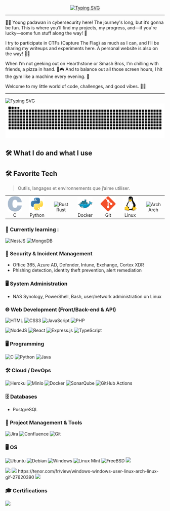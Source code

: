 <p align="center">
  <a href="https://git.io/typing-svg">
    <img src="https://readme-typing-svg.herokuapp.com?font=Manufacturing+Consent&size=40&pause=1000&color=14FF19&center=true&vCenter=true&width=700&height=100&duration=5000&multiline=false&lines=...you+found+this+place;curiosity+or+mistake%3F;either+way...+you%27re+here.;hello%2C+I+am+Louis+%F0%9F%A7%91%E2%80%8D%F0%9F%92%BB;cybersecurity+padawan+%E2%80%94+still+learning;CTFs.+root-me.+chaos.+always+chaos.;Smash+Bros%2C+code+%26+%F0%9F%8D%95+%E2%80%94+the+holy+trinity;I+train+at+night+like+a+machine+%F0%9F%92%AA;one+day...+this+will+be+legendary." alt="Typing SVG" />
  </a>
</p>

-----------------------------------------------------------------------

👨‍💻 Young padawan in cybersecurity here! The journey's long, but it’s gonna be fun.
This is where you’ll find my projects, my progress, and—if you're lucky—some fun stuff along the way! 🎉

I try to participate in CTFs (Capture The Flag) as much as I can, and I’ll be sharing my writeups and experiments here. A personal website is also on the way! 🚧🌐

When I’m not geeking out on Hearthstone or Smash Bros, I’m chilling with friends, a pizza in hand. 🍕🎮 And to balance out all those screen hours, I hit the gym like a machine every evening. 💪

Welcome to my little world of code, challenges, and good vibes. 🔐✨

-----------------------------------------------------------------------



<a href="https://git.io/typing-svg">
  <img align="left" src="https://readme-typing-svg.herokuapp.com?font=Manufacturing+Consent&size=40&pause=1000&color=14FF19&center=false&vCenter=false&width=600&lines=Snake.exe+is+running...+consuming+commits" alt="Typing SVG" />
</a>

<picture>
  <source media="(prefers-color-scheme: dark)" srcset="https://raw.githubusercontent.com/MrWolfeez/MrWolfeez/output/github-snake-dark.svg" />
  <source media="(prefers-color-scheme: light)" srcset="https://raw.githubusercontent.com/MrWolfeez/MrWolfeez/output/github-snake.svg" />
  <img alt="GitHub contribution snake" src="https://raw.githubusercontent.com/MrWolfeez/MrWolfeez/output/github-snake.svg" />
</picture>


## 🛠 What I do and what I use

## 🛠️ Favorite Tech

> Outils, langages et environnements que j’aime utiliser.

<table>
  <tr>
    <td align="center" width="96">
      <img src="https://raw.githubusercontent.com/devicons/devicon/master/icons/c/c-original.svg" width="48" height="48" alt="C" />
      <br>C
    </td>
    <td align="center" width="96">
      <img src="https://raw.githubusercontent.com/devicons/devicon/master/icons/python/python-original.svg" width="48" height="48" alt="Python" />
      <br>Python
    </td>
    <td align="center" width="96">
      <img src="https://cdn.jsdelivr.net/gh/devicons/devicon@latest/icons/rust/rust-original.svg" width="48" height="48" alt="Rust" />
      <br>Rust
    </td>
    <td align="center" width="96">
      <img src="https://raw.githubusercontent.com/devicons/devicon/master/icons/docker/docker-original.svg" width="48" height="48" alt="Docker" />
      <br>Docker
    </td>
    <td align="center" width="96">
      <img src="https://raw.githubusercontent.com/devicons/devicon/master/icons/git/git-original.svg" width="48" height="48" alt="Git" />
      <br>Git
    </td>
    <td align="center" width="96">
      <img src="https://raw.githubusercontent.com/devicons/devicon/master/icons/linux/linux-original.svg" width="48" height="48" alt="Linux" />
      <br>Linux
    </td>
    <td align="center" width="96">
      <img src="https://cdn.jsdelivr.net/gh/devicons/devicon@latest/icons/archlinux/archlinux-original.svg" width="48" height="48" alt="Arch" />
      <br>Arch
    </td>
  </tr>
</table>


### 📖 Currently learning :

![NestJS](https://img.shields.io/badge/nestjs-%23E0234E.svg?style=for-the-badge&logo=nestjs&logoColor=white)
![MongoDB](https://img.shields.io/badge/MongoDB-%234ea94b.svg?style=for-the-badge&logo=mongodb&logoColor=white)

### 🔐 Security & Incident Management
- Office 365, Azure AD, Defender, Intune, Exchange, Cortex XDR
- Phishing detection, identity theft prevention, alert remediation

### 🖥️ System Administration
- NAS Synology, PowerShell, Bash, user/network administration on Linux

### 🌐 Web Development (Front/Back-end & API)

![HTML](https://img.shields.io/badge/HTML-239120?style=for-the-badge&logo=html5&logoColor=white)
![CSS3](https://img.shields.io/badge/css3-%231572B6.svg?style=for-the-badge&logo=css3&logoColor=white)
![JavaScript](https://img.shields.io/badge/JavaScript-F7DF1E?style=for-the-badge&logo=javascript&logoColor=black)
![PHP](https://img.shields.io/badge/PHP-777BB4?style=for-the-badge&logo=php&logoColor=white)

![NodeJS](https://img.shields.io/badge/Node.js-43853D?style=for-the-badge&logo=node.js&logoColor=white)
![React](https://img.shields.io/badge/React-20232A?style=for-the-badge&logo=react&logoColor=61DAFB)
![Express.js](https://img.shields.io/badge/express.js-%23404d59.svg?style=for-the-badge&logo=express&logoColor=%2361DAFB)
![TypeScript](https://img.shields.io/badge/typescript-%23007ACC.svg?style=for-the-badge&logo=typescript&logoColor=white)

### 🖥️ Programming

![C](https://img.shields.io/badge/C-00599C?style=for-the-badge&logo=c&logoColor=white)
![Python](https://img.shields.io/badge/Python-3776AB?style=for-the-badge&logo=python&logoColor=white)
![Java](https://img.shields.io/badge/Java-ED8B00?style=for-the-badge&logo=openjdk&logoColor=white)

### 🛠️ Cloud / DevOps

![Heroku](https://img.shields.io/badge/Heroku-430098?style=for-the-badge&logo=heroku&logoColor=white)
![MinIo](https://img.shields.io/badge/MinIo%20S3-8A2BE2?style=for-the-badge)
![Docker](https://img.shields.io/badge/docker-%230db7ed.svg?style=for-the-badge&logo=docker&logoColor=white)
![SonarQube](https://img.shields.io/badge/SonarQube-black?style=for-the-badge&logo=sonarqube&logoColor=4E9BCD)
![GitHub Actions](https://img.shields.io/badge/GitHub_Actions-2088FF?style=for-the-badge&logo=github-actions&logoColor=white)

### 🗄️ Databases
- PostgreSQL

### 📂 Project Management & Tools

![Jira](https://img.shields.io/badge/Jira-0052CC?style=for-the-badge&logo=jira&logoColor=white)
![Confluence](https://img.shields.io/badge/Confluence-172B4D?style=for-the-badge&logo=confluence&logoColor=white)
![Git](https://img.shields.io/badge/Git-F05032?style=for-the-badge&logo=git&logoColor=white)




### 🖥️ OS

![Ubuntu](https://img.shields.io/badge/Ubuntu-E95420?style=for-the-badge&logo=ubuntu&logoColor=white)
![Debian](https://img.shields.io/badge/Debian-A81D33?style=for-the-badge&logo=debian&logoColor=white)
![Windows](https://img.shields.io/badge/Windows-0078D6?style=for-the-badge&logo=windows&logoColor=white)
![Linux Mint](https://img.shields.io/badge/Linux%20Mint-87CF3E?style=for-the-badge&logo=Linux%20Mint&logoColor=white)
![FreeBSD](https://img.shields.io/badge/-FreeBSD-%23870000?style=for-the-badge&logo=freebsd&logoColor=white)
<img src="https://media3.giphy.com/media/v1.Y2lkPTc5MGI3NjExZHF2MHNuajY2YXU2bmx0cHVhdG14NHozZGV3OXNoNjRoM3M0ZHc5dCZlcD12MV9pbnRlcm5hbF9naWZfYnlfaWQmY3Q9Zw/nZ9OnDVJoEaLPlVRc1/giphy.gif" width="200" />

<img src="https://tenor.com/fr/view/windows-windows-user-linux-arch-linux-gif-27620390" />
<img src="https://tenor.com/fr/view/windows-windows-user-linux-arch-linux-gif-27620390" />
https://tenor.com/fr/view/windows-windows-user-linux-arch-linux-gif-27620390
<img src="https://media2.giphy.com/media/v1.Y2lkPTc5MGI3NjExcXQ5MnI3OGk2c2dqb21lN3lnNXdjNmJ1bTMwNzFoNGRjZ3VnYXZyNSZlcD12MV9pbnRlcm5hbF9naWZfYnlfaWQmY3Q9Zw/3og0ICG4WxdKSRzE3K/giphy.gif" />


### 🎓 Certifications
<img src="https://www.gifgratis.net/gifs_animes/travaux_en_cours/35.gif" />
